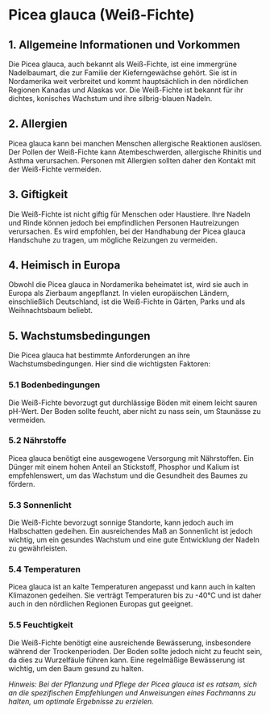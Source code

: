 # Picea glauca (Weiß-Fichte)

## 1. Allgemeine Informationen und Vorkommen
Die Picea glauca, auch bekannt als Weiß-Fichte, ist eine immergrüne Nadelbaumart, die zur Familie der Kieferngewächse gehört. Sie ist in Nordamerika weit verbreitet und kommt hauptsächlich in den nördlichen Regionen Kanadas und Alaskas vor. Die Weiß-Fichte ist bekannt für ihr dichtes, konisches Wachstum und ihre silbrig-blauen Nadeln.

## 2. Allergien
Picea glauca kann bei manchen Menschen allergische Reaktionen auslösen. Der Pollen der Weiß-Fichte kann Atembeschwerden, allergische Rhinitis und Asthma verursachen. Personen mit Allergien sollten daher den Kontakt mit der Weiß-Fichte vermeiden.

## 3. Giftigkeit
Die Weiß-Fichte ist nicht giftig für Menschen oder Haustiere. Ihre Nadeln und Rinde können jedoch bei empfindlichen Personen Hautreizungen verursachen. Es wird empfohlen, bei der Handhabung der Picea glauca Handschuhe zu tragen, um mögliche Reizungen zu vermeiden.

## 4. Heimisch in Europa
Obwohl die Picea glauca in Nordamerika beheimatet ist, wird sie auch in Europa als Zierbaum angepflanzt. In vielen europäischen Ländern, einschließlich Deutschland, ist die Weiß-Fichte in Gärten, Parks und als Weihnachtsbaum beliebt.

## 5. Wachstumsbedingungen
Die Picea glauca hat bestimmte Anforderungen an ihre Wachstumsbedingungen. Hier sind die wichtigsten Faktoren:

### 5.1 Bodenbedingungen
Die Weiß-Fichte bevorzugt gut durchlässige Böden mit einem leicht sauren pH-Wert. Der Boden sollte feucht, aber nicht zu nass sein, um Staunässe zu vermeiden.

### 5.2 Nährstoffe
Picea glauca benötigt eine ausgewogene Versorgung mit Nährstoffen. Ein Dünger mit einem hohen Anteil an Stickstoff, Phosphor und Kalium ist empfehlenswert, um das Wachstum und die Gesundheit des Baumes zu fördern.

### 5.3 Sonnenlicht
Die Weiß-Fichte bevorzugt sonnige Standorte, kann jedoch auch im Halbschatten gedeihen. Ein ausreichendes Maß an Sonnenlicht ist jedoch wichtig, um ein gesundes Wachstum und eine gute Entwicklung der Nadeln zu gewährleisten.

### 5.4 Temperaturen
Picea glauca ist an kalte Temperaturen angepasst und kann auch in kalten Klimazonen gedeihen. Sie verträgt Temperaturen bis zu -40°C und ist daher auch in den nördlichen Regionen Europas gut geeignet.

### 5.5 Feuchtigkeit
Die Weiß-Fichte benötigt eine ausreichende Bewässerung, insbesondere während der Trockenperioden. Der Boden sollte jedoch nicht zu feucht sein, da dies zu Wurzelfäule führen kann. Eine regelmäßige Bewässerung ist wichtig, um den Baum gesund zu halten.

*Hinweis: Bei der Pflanzung und Pflege der Picea glauca ist es ratsam, sich an die spezifischen Empfehlungen und Anweisungen eines Fachmanns zu halten, um optimale Ergebnisse zu erzielen.*
